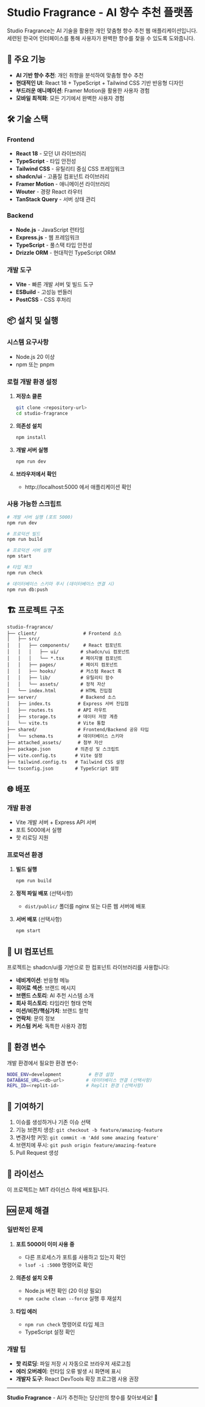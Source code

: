 # Studio Fragrance - AI 향수 추천 플랫폼

Studio Fragrance는 AI 기술을 활용한 개인 맞춤형 향수 추천 웹 애플리케이션입니다. 세련된 한국어 인터페이스를 통해 사용자가 완벽한 향수를 찾을 수 있도록 도와줍니다.

## 🚀 주요 기능

- **AI 기반 향수 추천**: 개인 취향을 분석하여 맞춤형 향수 추천
- **현대적인 UI**: React 18 + TypeScript + Tailwind CSS 기반 반응형 디자인
- **부드러운 애니메이션**: Framer Motion을 활용한 사용자 경험
- **모바일 최적화**: 모든 기기에서 완벽한 사용자 경험

## 🛠 기술 스택

### Frontend
- **React 18** - 모던 UI 라이브러리
- **TypeScript** - 타입 안전성
- **Tailwind CSS** - 유틸리티 중심 CSS 프레임워크
- **shadcn/ui** - 고품질 컴포넌트 라이브러리
- **Framer Motion** - 애니메이션 라이브러리
- **Wouter** - 경량 React 라우터
- **TanStack Query** - 서버 상태 관리

### Backend
- **Node.js** - JavaScript 런타임
- **Express.js** - 웹 프레임워크
- **TypeScript** - 풀스택 타입 안전성
- **Drizzle ORM** - 현대적인 TypeScript ORM

### 개발 도구
- **Vite** - 빠른 개발 서버 및 빌드 도구
- **ESBuild** - 고성능 번들러
- **PostCSS** - CSS 후처리

## 📦 설치 및 실행

### 시스템 요구사항
- Node.js 20 이상
- npm 또는 pnpm

### 로컬 개발 환경 설정

1. **저장소 클론**
   ```bash
   git clone <repository-url>
   cd studio-fragrance
   ```

2. **의존성 설치**
   ```bash
   npm install
   ```

3. **개발 서버 실행**
   ```bash
   npm run dev
   ```

4. **브라우저에서 확인**
   - http://localhost:5000 에서 애플리케이션 확인

### 사용 가능한 스크립트

```bash
# 개발 서버 실행 (포트 5000)
npm run dev

# 프로덕션 빌드
npm run build

# 프로덕션 서버 실행
npm start

# 타입 체크
npm run check

# 데이터베이스 스키마 푸시 (데이터베이스 연결 시)
npm run db:push
```

## 🏗 프로젝트 구조

```
studio-fragrance/
├── client/                 # Frontend 소스
│   ├── src/
│   │   ├── components/     # React 컴포넌트
│   │   │   ├── ui/        # shadcn/ui 컴포넌트
│   │   │   └── *.tsx      # 페이지별 컴포넌트
│   │   ├── pages/         # 페이지 컴포넌트
│   │   ├── hooks/         # 커스텀 React 훅
│   │   ├── lib/           # 유틸리티 함수
│   │   └── assets/        # 정적 자산
│   └── index.html         # HTML 진입점
├── server/                # Backend 소스
│   ├── index.ts          # Express 서버 진입점
│   ├── routes.ts         # API 라우트
│   ├── storage.ts        # 데이터 저장 계층
│   └── vite.ts           # Vite 통합
├── shared/               # Frontend/Backend 공유 타입
│   └── schema.ts         # 데이터베이스 스키마
├── attached_assets/      # 첨부 자산
├── package.json         # 의존성 및 스크립트
├── vite.config.ts       # Vite 설정
├── tailwind.config.ts   # Tailwind CSS 설정
└── tsconfig.json        # TypeScript 설정
```

## 🌐 배포

### 개발 환경
- Vite 개발 서버 + Express API 서버
- 포트 5000에서 실행
- 핫 리로딩 지원

### 프로덕션 환경
1. **빌드 실행**
   ```bash
   npm run build
   ```

2. **정적 파일 배포** (선택사항)
   - `dist/public/` 폴더를 nginx 또는 다른 웹 서버에 배포

3. **서버 배포** (선택사항)
   ```bash
   npm start
   ```

## 🎨 UI 컴포넌트

프로젝트는 shadcn/ui를 기반으로 한 컴포넌트 라이브러리를 사용합니다:

- **네비게이션**: 반응형 메뉴
- **히어로 섹션**: 브랜드 메시지 
- **브랜드 스토리**: AI 추천 시스템 소개
- **회사 히스토리**: 타임라인 형태 연혁
- **미션/비전/핵심가치**: 브랜드 철학
- **연락처**: 문의 정보
- **커스텀 커서**: 독특한 사용자 경험

## 🔧 환경 변수

개발 환경에서 필요한 환경 변수:

```bash
NODE_ENV=development          # 환경 설정
DATABASE_URL=<db-url>        # 데이터베이스 연결 (선택사항)
REPL_ID=<replit-id>          # Replit 환경 (선택사항)
```

## 🤝 기여하기

1. 이슈를 생성하거나 기존 이슈 선택
2. 기능 브랜치 생성: `git checkout -b feature/amazing-feature`
3. 변경사항 커밋: `git commit -m 'Add some amazing feature'`
4. 브랜치에 푸시: `git push origin feature/amazing-feature`
5. Pull Request 생성

## 📄 라이선스

이 프로젝트는 MIT 라이선스 하에 배포됩니다.

## 🆘 문제 해결

### 일반적인 문제

1. **포트 5000이 이미 사용 중**
   - 다른 프로세스가 포트를 사용하고 있는지 확인
   - `lsof -i :5000` 명령어로 확인

2. **의존성 설치 오류**
   - Node.js 버전 확인 (20 이상 필요)
   - `npm cache clean --force` 실행 후 재설치

3. **타입 에러**
   - `npm run check` 명령어로 타입 체크
   - TypeScript 설정 확인

### 개발 팁

- **핫 리로딩**: 파일 저장 시 자동으로 브라우저 새로고침
- **에러 오버레이**: 런타임 오류 발생 시 화면에 표시
- **개발자 도구**: React DevTools 확장 프로그램 사용 권장

---

**Studio Fragrance** - AI가 추천하는 당신만의 향수를 찾아보세요! 🌸